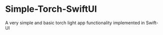 # Simple-Torch-SwiftUI

A very simple and basic torch light app functionality implemented in Swift-UI
